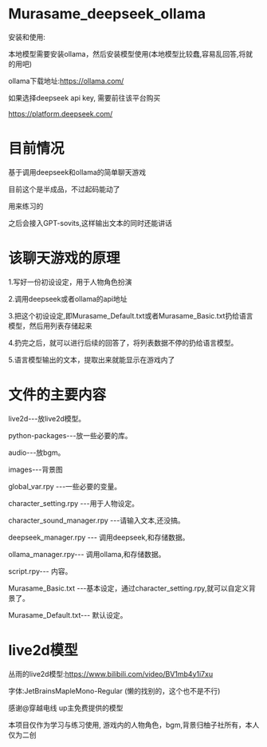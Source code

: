# Murasame_deepseek_ollama

安装和使用: 

本地模型需要安装ollama，然后安装模型使用(本地模型比较蠢,容易乱回答,将就的用吧)

ollama下载地址:https://ollama.com/   

如果选择deepseek api key, 需要前往该平台购买

https://platform.deepseek.com/

# 目前情况

基于调用deepseek和ollama的简单聊天游戏

目前这个是半成品，不过起码能动了

用来练习的

之后会接入GPT-sovits,这样输出文本的同时还能讲话

# 该聊天游戏的原理

1.写好一份初设设定，用于人物角色扮演 

2.调用deepseek或者ollama的api地址
 
3.把这个初设设定,即Murasame_Default.txt或者Murasame_Basic.txt扔给语言模型，然后用列表存储起来

4.扔完之后，就可以进行后续的回答了，将列表数据不停的扔给语言模型。

5.语言模型输出的文本，提取出来就能显示在游戏内了

# 文件的主要内容

live2d---放live2d模型。

python-packages---放一些必要的库。

audio---放bgm。

images---背景图

global_var.rpy ---一些必要的变量。

character_setting.rpy ---用于人物设定。

character_sound_manager.rpy ---请输入文本,还没搞。

deepseek_manager.rpy --- 调用deepseek,和存储数据。

ollama_manager.rpy--- 调用ollama,和存储数据。

script.rpy--- 内容。

Murasame_Basic.txt ---基本设定，通过character_setting.rpy,就可以自定义背景了。

Murasame_Default.txt--- 默认设定。

# live2d模型
丛雨的live2d模型:https://www.bilibili.com/video/BV1mb4y1i7xu

字体:JetBrainsMapleMono-Regular (懒的找别的，这个也不是不行)

感谢@穿越电线 up主免费提供的模型

本项目仅作为学习与练习使用, 游戏内的人物角色，bgm,背景归柚子社所有，本人仅为二创

